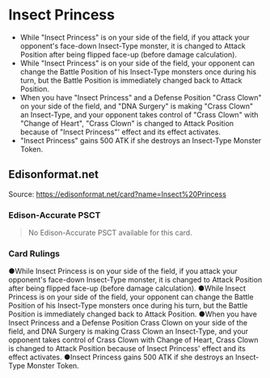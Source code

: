 # Insect Princess

*   While "Insect Princess" is on your side of the field, if you attack your opponent's face-down Insect-Type monster, it is changed to Attack Position after being flipped face-up (before damage calculation).
*   While "Insect Princess" is on your side of the field, your opponent can change the Battle Position of his Insect-Type monsters once during his turn, but the Battle Position is immediately changed back to Attack Position.
*   When you have "Insect Princess" and a Defense Position "Crass Clown" on your side of the field, and "DNA Surgery" is making "Crass Clown" an Insect-Type, and your opponent takes control of "Crass Clown" with "Change of Heart", "Crass Clown" is changed to Attack Position because of "Insect Princess"' effect and its effect activates.
*   "Insect Princess" gains 500 ATK if she destroys an Insect-Type Monster Token.

## Edisonformat.net

Source: https://edisonformat.net/card?name=Insect%20Princess

### Edison-Accurate PSCT

> No Edison-Accurate PSCT available for this card.

### Card Rulings

●While Insect Princess is on your side of the field, if you attack your opponent's face-down Insect-Type monster, it is changed to Attack Position after being flipped face-up (before damage calculation).
●While Insect Princess is on your side of the field, your opponent can change the Battle Position of his Insect-Type monsters once during his turn, but the Battle Position is immediately changed back to Attack Position.
●When you have Insect Princess and a Defense Position Crass Clown on your side of the field, and DNA Surgery is making Crass Clown an Insect-Type, and your opponent takes control of Crass Clown with Change of Heart, Crass Clown is changed to Attack Position because of Insect Princess' effect and its effect activates.
●Insect Princess gains 500 ATK if she destroys an Insect-Type Monster Token.
            